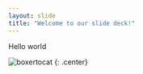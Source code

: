 ```yaml
---
layout: slide
title: "Welcome to our slide deck!"
---
```


Hello world

![boxertocat](https://octodex.github.com/images/boxertocat_octodex.jpg)
{: .center}
